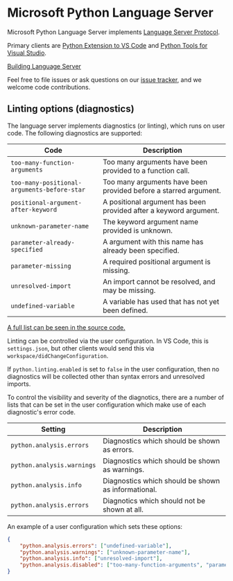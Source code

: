 # Microsoft Python Language Server

Microsoft Python Language Server implements [Language Server Protocol](https://microsoft.github.io/language-server-protocol/specification).

Primary clients are [Python Extension to VS Code](https://github.com/Microsoft/vscode-python) and [Python Tools for Visual Studio](https://github.com/Microsoft/PTVS).

[Building Language Server](https://github.com/Microsoft/python-language-server/blob/master/CONTRIBUTING.md)

Feel free to file issues or ask questions on our [issue tracker](https://github.com/Microsoft/python-language-server/issues), and we welcome code contributions.


## Linting options (diagnostics)

The language server implements diagnostics (or linting), which runs on user code.
The following diagnostics are supported:

| Code | Description |
| - | - |
| `too-many-function-arguments` | Too many arguments have been provided to a function call. |
| `too-many-positional-arguments-before-star` | Too many arguments have been provided before a starred argument. |
| `positional-argument-after-keyword` | A positional argument has been provided after a keyword argument. |
| `unknown-parameter-name` | The keyword argument name provided is unknown. |
| `parameter-already-specified` | A argument with this name has already been specified. |
| `parameter-missing` | A required positional argument is missing. |
| `unresolved-import` | An import cannot be resolved, and may be missing. |
| `undefined-variable` | A variable has used that has not yet been defined. |

[A full list can be seen in the source code.](src\Analysis\Impl\Diagnostics\ErrorCodes.cs)

Linting can be controlled via the user configuration. In VS Code, this is `settings.json`, but other
clients would send this via `workspace/didChangeConfiguration`.

If `python.linting.enabled` is set to `false` in the user configuration, then no diagnostics
will be collected other than syntax errors and unresolved imports.

To control the visibility and severity of the diagnotics, there are a number of lists
that can be set in the user configuration which make use of each diagnostic's error code.

| Setting | Description |
| - | - |
| `python.analysis.errors` | Diagnostics which should be shown as errors. |
| `python.analysis.warnings` | Diagnostics which should be shown as warnings. |
| `python.analysis.info` | Diagnostics which should be shown as informational. |
| `python.analysis.errors` | Diagnotics which should not be shown at all. |

An example of a user configuration which sets these options:

```json
{
    "python.analysis.errors": ["undefined-variable"],
    "python.analysis.warnings": ["unknown-parameter-name"],
    "python.analysis.info": ["unresolved-import"],
    "python.analysis.disabled": ["too-many-function-arguments", "parameter-missing"],
}
```
